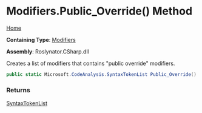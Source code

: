 # Modifiers\.Public\_Override\(\) Method

[Home](../../../../README.md)

**Containing Type**: [Modifiers](../README.md)

**Assembly**: Roslynator\.CSharp\.dll

  
Creates a list of modifiers that contains "public override" modifiers\.

```csharp
public static Microsoft.CodeAnalysis.SyntaxTokenList Public_Override()
```

### Returns

[SyntaxTokenList](https://docs.microsoft.com/en-us/dotnet/api/microsoft.codeanalysis.syntaxtokenlist)

